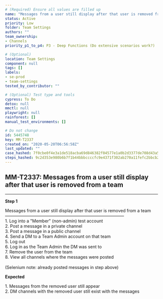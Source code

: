 ```yaml
---
# (Required) Ensure all values are filled up
name: "Messages from a user still display after that user is removed from a team"
status: Active
priority: Low
folder: Team Settings
authors: ""
team_ownership: 
- Channels
priority_p1_to_p4: P3 - Deep Functions (Do extensive scenarios work?)

# (Optional)
location: Team Settings
component: null
tags: []
labels: 
- se-prod
- team-settings
tested_by_contributor: ""

# (Optional) Test type and tools
cypress: To Do
detox: null
mmctl: null
playwright: null
rainforest: []
manual_test_environments: []

# Do not change
id: 5445748
key: MM-T2337
created_on: "2020-05-20T06:56:58Z"
last_updated: ""
case_hashed: 7f0cbe0f4e3a1de518acba69d846382f04577e1a0b2d3377de708d43a54b82cfe07af19a441b7ffb4cb901ab96bcb94f
steps_hashed: 9c2d353e980b6b7f1b44bbbccccfc9e4371f302ab270a11fefc2bbcb2ac9459abe84a67e14f222c271e905d10e4f1503
---
```


<!-- (Auto-generated) Based on frontmatter's "key" and "name" -->

## MM-T2337: Messages from a user still display after that user is removed from a team

---

**Step 1**

Messages from a user still display after that user is removed from a team\
————————————————————————————\
1\. Log into a "Member" (non-admin) test account\
2\. Post a message in a private channel\
3\. Post a message in a public channel\
4\. Send a DM to a Team Admin account on that team\
5\. Log out\
6\. Log in as the Team Admin the DM was sent to\
7\. Remove the user from the team\
8\. View all channels where the messages were posted\
\
(Selenium note: already posted messages in step above)

**Expected**

1\. Messages from the removed user still appear\
2\. DM channels with the removed user still exist with the messages
